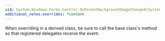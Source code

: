 ```yaml
---
uid: System.Windows.Forms.Control.OnParentBackgroundImageChanged(System.EventArgs)
additional_notes.overrides: *content
---
```


<p>When overriding <xref href="System.Windows.Forms.Control.OnParentBackgroundImageChanged(System.EventArgs)"></xref> in a derived class, be sure to call the base class's <xref href="System.Windows.Forms.Control.OnParentBackgroundImageChanged(System.EventArgs)"></xref> method so that registered delegates receive the event.</p>


